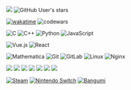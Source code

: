 ![](https://komarev.com/ghpvc/?username=wr786&color=blueviolet)
![GitHub User's stars](https://img.shields.io/github/stars/wr786?style=social)

[![wakatime](https://wakatime.com/badge/user/52f9a7f7-b641-4b28-85a6-597e1a327b51.svg)](https://wakatime.com/@52f9a7f7-b641-4b28-85a6-597e1a327b51)
![codewars](https://www.codewars.com/users/wr786/badges/micro)

![C](https://img.shields.io/badge/-C-A8B9CC?style=flat-square&logo=C&logoColor=fff) 
![C++](https://img.shields.io/badge/-C++-00599C?style=flat-square&logo=C%2B%2B&logoColor=fff) 
![Python](https://img.shields.io/badge/-Python-3776AB?style=flat-square&logo=Python&logoColor=fff)
![JavaScript](https://img.shields.io/badge/-JavaScript-F7DF1E?style=flat-square&logo=JavaScript&logoColor=fff)

![Vue.js](https://img.shields.io/badge/-Vue.js-4FC08D?style=flat-square&logo=Vue.js&logoColor=fff)
![React](https://img.shields.io/badge/-React-%23282C34?style=flat-square&logo=react)

![Mathematica](https://img.shields.io/badge/-Mathematica-DD1100?style=flat-square&logo=Wolfram-Mathematica&logoColor=fff)
![Git](https://img.shields.io/badge/-Git-f05032?style=flat-square&logo=git&logoColor=white)
![GitLab](https://img.shields.io/badge/-GitLab-FCA121?style=flat-square&logo=gitlab)
![Linux](https://img.shields.io/badge/-Linux-fcc624?style=flat-square&logo=linux&logoColor=white)
![Nginx](https://img.shields.io/badge/-Nginx-269539?style=flat-square&logo=nginx&logoColor=ffffff)

[![](https://img.shields.io/badge/macOS-Monterey-292e33?style=flat-square&logo=apple&logoColor=ffffff)](https://www.apple.com/macos/monterey/)
[![](https://img.shields.io/badge/macOS-Big%20Sur-292e33?style=flat-square&logo=apple&logoColor=ffffff)](https://www.apple.com/macos/big-sur/)
[![](https://img.shields.io/badge/Windows-10-2376bc?style=flat-square&logo=windows&logoColor=ffffff)](https://www.microsoft.com/windows/get-windows-10)
[![](https://img.shields.io/badge/Windows-11-2376bc?style=flat-square&logo=windows&logoColor=ffffff)](https://www.microsoft.com/windows/get-windows-11)
[![](https://img.shields.io/badge/Ubuntu-20.04-e95420?style=flat-square&logo=ubuntu)](https://ubuntu.com/)
[![](https://img.shields.io/badge/iOS-15.1-999999?style=flat-square&logo=apple&logoColor=ffffff)](https://www.apple.com/)
[![](https://img.shields.io/badge/IDE-Visual%20Studio%20Code-blue?style=flat-square&logo=visual-studio-code&logoColor=ffffff)](https://code.visualstudio.com/)

[![Steam](https://img.shields.io/badge/Steam-171a21?style=flat-square&logo=steam&logoColor=ffffff)](https://steamcommunity.com/id/wr786)
[![Nintendo Switch](https://img.shields.io/badge/-Nintendo%20Switch-e60012?style=flat-square&logo=nintendo%20switch&logoColor=ffffff)](SW-6648-0080-4521)
[![Bangumi](https://img.shields.io/badge/Bangumi-FF6384?style=flat-square&logo=bilibili&logoColor=ffffff)](https://bgm.tv/user/wr786)
